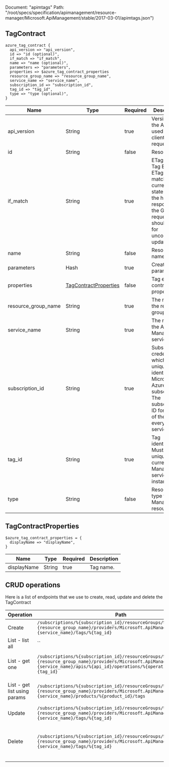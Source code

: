 Document: "apimtags"
Path: "/root/specs/specification/apimanagement/resource-manager/Microsoft.ApiManagement/stable/2017-03-01/apimtags.json")

## TagContract

```puppet
azure_tag_contract {
  api_version => "api_version",
  id => "id (optional)",
  if_match => "if_match",
  name => "name (optional)",
  parameters => "parameters",
  properties => $azure_tag_contract_properties
  resource_group_name => "resource_group_name",
  service_name => "service_name",
  subscription_id => "subscription_id",
  tag_id => "tag_id",
  type => "type (optional)",
}
```

| Name        | Type           | Required       | Description       |
| ------------- | ------------- | ------------- | ------------- |
|api_version | String | true | Version of the API to be used with the client request. |
|id | String | false | Resource ID. |
|if_match | String | true | ETag of the Tag Entity. ETag should match the current entity state from the header response of the GET request or it should be * for unconditional update. |
|name | String | false | Resource name. |
|parameters | Hash | true | Create parameters. |
|properties | [TagContractProperties](#tagcontractproperties) | false | Tag entity contract properties. |
|resource_group_name | String | true | The name of the resource group. |
|service_name | String | true | The name of the API Management service. |
|subscription_id | String | true | Subscription credentials which uniquely identify Microsoft Azure subscription. The subscription ID forms part of the URI for every service call. |
|tag_id | String | true | Tag identifier. Must be unique in the current API Management service instance. |
|type | String | false | Resource type for API Management resource. |
        
## TagContractProperties

```puppet
$azure_tag_contract_properties = {
  displayName => "displayName",
}
```

| Name        | Type           | Required       | Description       |
| ------------- | ------------- | ------------- | ------------- |
|displayName | String | true | Tag name. |



## CRUD operations

Here is a list of endpoints that we use to create, read, update and delete the TagContract

| Operation | Path | Verb | Description | OperationID |
| ------------- | ------------- | ------------- | ------------- | ------------- |
|Create|`/subscriptions/%{subscription_id}/resourceGroups/%{resource_group_name}/providers/Microsoft.ApiManagement/service/%{service_name}/tags/%{tag_id}`|Put|Creates a tag.|Tag_CreateOrUpdate|
|List - list all|``||||
|List - get one|`/subscriptions/%{subscription_id}/resourceGroups/%{resource_group_name}/providers/Microsoft.ApiManagement/service/%{service_name}/apis/%{api_id}/operations/%{operation_id}/tags/%{tag_id}`|Get|Get tag associated with the Operation.|Tag_GetByOperation|
|List - get list using params|`/subscriptions/%{subscription_id}/resourceGroups/%{resource_group_name}/providers/Microsoft.ApiManagement/service/%{service_name}/products/%{product_id}/tags`|Get|Lists all Tags associated with the Product.|Tag_ListByProduct|
|Update|`/subscriptions/%{subscription_id}/resourceGroups/%{resource_group_name}/providers/Microsoft.ApiManagement/service/%{service_name}/tags/%{tag_id}`|Put|Creates a tag.|Tag_CreateOrUpdate|
|Delete|`/subscriptions/%{subscription_id}/resourceGroups/%{resource_group_name}/providers/Microsoft.ApiManagement/service/%{service_name}/tags/%{tag_id}`|Delete|Deletes specific tag of the API Management service instance.|Tag_Delete|